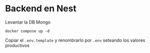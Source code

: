 # Backend en Nest

Levantar la DB Mongo
```
docker compose up -d

```

Copiar el ```.env.template``` y renombrarlo por ```.env``` seteando los valores productivos